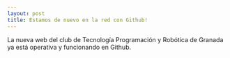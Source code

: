 ```yaml
---
layout: post
title: Estamos de nuevo en la red con Github!
---
```

La nueva web del club de Tecnología Programación y Robótica de Granada ya está operativa y funcionando en Github.
